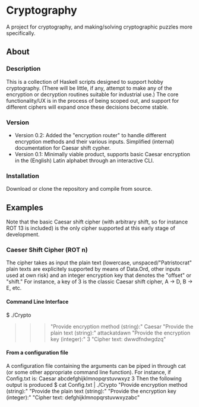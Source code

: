 # Cryptography
A project for cryptography, and making/solving cryptographic puzzles more specifically. 

## About
### Description
This is a collection of Haskell scripts designed to support hobby cryptography. (There will be little, if any, attempt to make any of the encryption or decryption routines suitable for industrial use.) The core functionality/UX is in the process of being scoped out, and support for different ciphers will expand once these decisions become stable. 

### Version
- Version 0.2: Added the "encryption router" to handle different encryption methods and their various inputs. Simplified (internal) documentation for Caesar shift cypher.
- Version 0.1: Minimally viable product, supports basic Caesar encryption in the (English) Latin alphabet through an interactive CLI.

### Installation
Download or clone the repository and compile from source.

## Examples
Note that the basic Caesar shift cipher (with arbitrary shift, so for instance ROT 13 is included) is the only cipher supported at this early stage of development.

### Caeser Shift Cipher (ROT n)
The cipher takes as input the plain text (lowercase, unspaced/"Patristocrat" plain texts are explicitely supported by means of Data.Ord, other inputs used at own risk) and an integer encryption key that denotes the "offset" or "shift." For instance, a key of 3 is the classic Caesar shift cipher, A -> D, B -> E, etc. 

#### Command Line Interface
  $ ./Crypto
  >>> "Provide encryption method (string):"
  >>> Caesar
  >>> "Provide the plain text (string):"
  >>> attackatdawn
  >>> "Provide the encryption key (integer):"
  >>> 3
  >>> "Cipher text: dwwdfndwgdzq"

#### From a configuration file
A configuration file containing the arguments can be piped in through cat (or some other appropriate command line function). For instance, if Config.txt is:
  Caesar
  abcdefghijklmnopqrstuvwxyz
  3
Then the following output is produced
  $ cat Config.txt | ./Crypto
  "Provide encryption method (string):"
  "Provide the plain text (string):"
  "Provide the encryption key (integer):"
  "Cipher text: defghijklmnopqrstuvwxyzabc"
